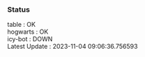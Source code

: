 ### Status


table : OK  
hogwarts : OK  
icy-bot : DOWN  
Latest Update : 2023-11-04 09:06:36.756593

